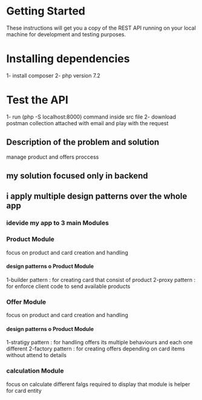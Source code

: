 # Getting Started
These instructions will get you a copy of the REST API running on your local machine for development and testing purposes.

# Installing dependencies
1- install composer
2- php version 7.2

# Test the API
1- run (php -S localhost:8000) command inside src file
2- download postman collection attached with email and play with the request

## Description of the problem and solution
manage product and offers proccess
## my solution focused only in backend

## i apply multiple design patterns over the whole app
### idevide my app to 3 main Modules
### Product Module
focus on product and card creation and handling
#### design patterns o Product Module
1-builder pattern : for creating card that consist of product 
2-proxy pattern : for enforce client code to send available products

### Offer Module
focus on product and card creation and handling
#### design patterns o Product Module
1-stratigy pattern : for handling offers its multiple behaviours and each one different 
2-factory pattern : for creating offers depending on card items without attend to details

### calculation Module
focus on calculate different falgs required to display that module is helper for card entity 